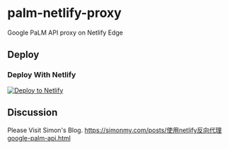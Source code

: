 # palm-netlify-proxy

Google PaLM API proxy on Netlify Edge


## Deploy

### Deploy With Netlify

[![Deploy to Netlify](https://www.netlify.com/img/deploy/button.svg)](https://app.netlify.com/start/deploy?repository=https://github.com/scavin/palm-netlify-proxy)


## Discussion

Please Visit Simon's Blog. https://simonmy.com/posts/使用netlify反向代理google-palm-api.html
